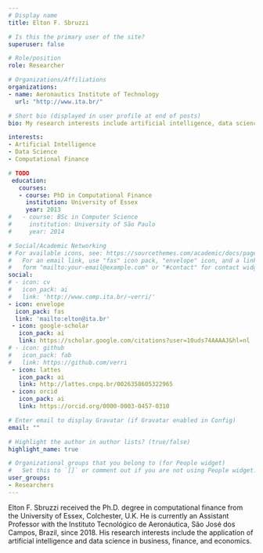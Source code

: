 ```yaml
---
# Display name
title: Elton F. Sbruzzi

# Is this the primary user of the site?
superuser: false

# Role/position
role: Researcher

# Organizations/Affiliations
organizations:
- name: Aeronautics Institute of Technology
  url: "http://www.ita.br/"

# Short bio (displayed in user profile at end of posts)
bio: My research interests include artificial intelligence, data science, computational finance.

interests:
- Artificial Intelligence
- Data Science
- Computational Finance

# TODO
 education:
   courses:
   - course: PhD in Computational Finance
     institution: University of Essex
     year: 2013
#   - course: BSc in Computer Science
#     institution: University of São Paulo
#     year: 2014

# Social/Academic Networking
# For available icons, see: https://sourcethemes.com/academic/docs/page-builder/#icons
#   For an email link, use "fas" icon pack, "envelope" icon, and a link in the
#   form "mailto:your-email@example.com" or "#contact" for contact widget.
social:
# - icon: cv
#   icon_pack: ai
#   link: 'http://www.comp.ita.br/~verri/'
- icon: envelope
  icon_pack: fas
  link: 'mailto:elton@ita.br'
 - icon: google-scholar
   icon_pack: ai
   link: https://scholar.google.com/citations?user=10uds74AAAAJ&hl=nl
# - icon: github
#   icon_pack: fab
#   link: https://github.com/verri
 - icon: lattes
   icon_pack: ai
   link: http://lattes.cnpq.br/0026358605322965
 - icon: orcid
   icon_pack: ai
   link: https://orcid.org/0000-0003-0457-0310

# Enter email to display Gravatar (if Gravatar enabled in Config)
email: ""

# Highlight the author in author lists? (true/false)
highlight_name: true

# Organizational groups that you belong to (for People widget)
#   Set this to `[]` or comment out if you are not using People widget.
user_groups:
- Researchers
---
```


Elton F. Sbruzzi received the Ph.D. degree in computational finance from the
University of Essex, Colchester, U.K. He is currently an Assistant Professor
with the Instituto Tecnológico de Aeronáutica, São José dos Campos, Brazil,
since 2018. His research interests include the application of artificial
intelligence and data science in business, finance, and economics.
